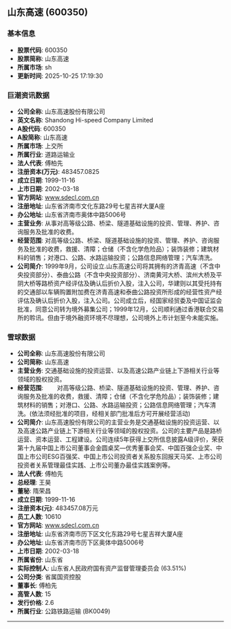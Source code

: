 ## 山东高速 (600350)

### 基本信息

- **股票代码**: 600350
- **股票简称**: 山东高速
- **所属市场**: sh
- **更新时间**: 2025-10-25 17:19:30

### 巨潮资讯数据

- **公司全称**: 山东高速股份有限公司
- **英文名称**: Shandong Hi-speed Company Limited
- **A股代码**: 600350
- **A股简称**: 山东高速
- **所属市场**: 上交所
- **所属行业**: 道路运输业
- **法人代表**: 傅柏先
- **注册资本(万元)**: 483457.0825
- **成立日期**: 1999-11-16
- **上市日期**: 2002-03-18
- **官方网站**: www.sdecl.com.cn
- **注册地址**: 山东省济南市文化东路29号七星吉祥大厦A座
- **办公地址**: 山东省济南市奥体中路5006号
- **主营业务**: 从事对高等级公路、桥梁、隧道基础设施的投资、管理、养护、咨询服务及批准的收费。
- **经营范围**: 对高等级公路、桥梁、隧道基础设施的投资、管理、养护、咨询服务及批准的收费，救援、清障；仓储（不含化学危险品）；装饰装修；建筑材料的销售；对港口、公路、水路运输投资；公路信息网络管理；汽车清洗。
- **公司简介**: 1999年9月，公司设立.山东高速公司将其拥有的济青高速（不含中央投资部分）、泰曲公路（不含中央投资部分）、济南黄河大桥、滨州大桥及平阴大桥等路桥资产经评估及确认后折价入股，注入公司，华建则以其受托持有的交通部以车辆购置附加费在济青高速和泰曲公路投资所形成的经营性资产经评估及确认后折价入股，注入公司。公司成立后，经国家经贸委及中国证监会批准，同意公司转为境外募集公司；1999年12月，公司顺利通过香港联合交易所的聆讯。但由于境外融资环境不尽理想，公司境外上市计划至今未能实施。

### 雪球数据

- **公司全称**: 山东高速股份有限公司
- **公司简称**: 山东高速
- **主营业务**: 交通基础设施的投资运营、以及高速公路产业链上下游相关行业等领域的股权投资。
- **经营范围**: 　　对高等级公路、桥梁、隧道基础设施的投资、管理、养护、咨询服务及批准的收费，救援、清障；仓储（不含化学危险品）；装饰装修；建筑材料的销售；对港口、公路、水路运输投资；公路信息网络管理；汽车清洗。(依法须经批准的项目，经相关部门批准后方可开展经营活动)
- **公司简介**: 山东高速股份有限公司的主营业务是交通基础设施的投资运营、以及高速公路产业链上下游相关行业等领域的股权投资。公司的主要产品是路桥运营、资本运营、工程建设。公司连续5年获得上交所信息披露A级评价，荣获第十九届中国上市公司董事会金圆桌奖—优秀董事会奖、中国百强企业奖、中国上市公司ESG百强奖、中国上市公司投资者关系股东回报天马奖、上市公司投资者关系管理最佳实践、上市公司董办最佳实践案例等。
- **法人代表**: 傅柏先
- **总经理**: 王昊
- **董秘**: 隋荣昌
- **成立日期**: 1999-11-16
- **注册资本(元)**: 483457.08万元
- **员工人数**: 10610
- **官方网站**: www.sdecl.com.cn
- **注册地址**: 山东省济南市历下区文化东路29号七星吉祥大厦A座
- **办公地址**: 山东省济南市历下区奥体中路5006号
- **上市日期**: 2002-03-18
- **所属省份**: 山东省
- **实际控制人**: 山东省人民政府国有资产监督管理委员会 (63.51%)
- **公司分类**: 省属国资控股
- **董事长**: 傅柏先
- **高管人数**: 15
- **发行价格**: 2.6
- **所属行业**: 公路铁路运输 (BK0049)

---